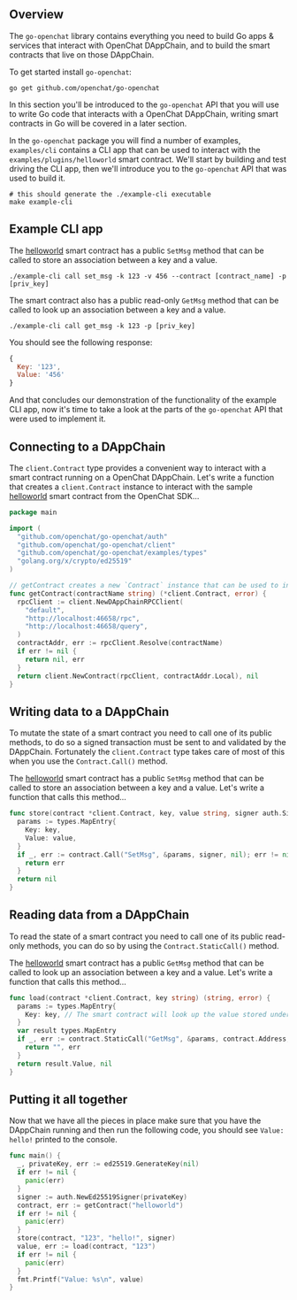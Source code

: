 ## Overview

The `go-openchat` library contains everything you need to build Go apps & services that interact with
OpenChat DAppChain, and to build the smart contracts that live on those DAppChain.

To get started install `go-openchat`:

```shell
go get github.com/openchat/go-openchat
```

In this section you'll be introduced to the `go-openchat` API that you will use to write Go code
that interacts with a OpenChat DAppChain, writing smart contracts in Go will be covered in a later
section.

In the `go-openchat` package you will find a number of examples, `examples/cli` contains a CLI app that
can be used to interact with the `examples/plugins/helloworld` smart contract. We'll start by
building and test driving the CLI app, then we'll introduce you to the `go-openchat` API that was used
to build it.

```shell
# this should generate the ./example-cli executable
make example-cli
```

## Example CLI app

The [helloworld][] smart contract has a public `SetMsg` method that can be called to store an
association between a key and a value.

```shell
./example-cli call set_msg -k 123 -v 456 --contract [contract_name] -p [priv_key]
```

The smart contract also has a public read-only `GetMsg` method that can be called to look up an
association between a key and a value.

```shell
./example-cli call get_msg -k 123 -p [priv_key]
```

You should see the following response:

```js
{
  Key: '123',
  Value: '456'
}
```

And that concludes our demonstration of the functionality of the example CLI app, now it's time to
take a look at the parts of the `go-openchat` API that were used to implement it.

## Connecting to a DAppChain

The `client.Contract` type provides a convenient way to interact with a smart contract running on a
OpenChat DAppChain. Let's write a function that creates a `client.Contract` instance to interact with
the sample [helloworld][] smart contract from the OpenChat SDK...

```go
package main

import (
  "github.com/openchat/go-openchat/auth"
  "github.com/openchat/go-openchat/client"
  "github.com/openchat/go-openchat/examples/types"
  "golang.org/x/crypto/ed25519"
)

// getContract creates a new `Contract` instance that can be used to interact with a smart contract.
func getContract(contractName string) (*client.Contract, error) {
  rpcClient := client.NewDAppChainRPCClient(
    "default",
    "http://localhost:46658/rpc",
    "http://localhost:46658/query",
  )
  contractAddr, err := rpcClient.Resolve(contractName)
  if err != nil {
    return nil, err
  }
  return client.NewContract(rpcClient, contractAddr.Local), nil
}
```

## Writing data to a DAppChain

To mutate the state of a smart contract you need to call one of its public methods, to do so a
signed transaction must be sent to and validated by the DAppChain. Fortunately the `client.Contract`
type takes care of most of this when you use the `Contract.Call()` method.

The [helloworld][] smart contract has a public `SetMsg` method that can be called to store an
association between a key and a value. Let's write a function that calls this method...

```go
func store(contract *client.Contract, key, value string, signer auth.Signer) error {
  params := types.MapEntry{
    Key: key,
    Value: value,
  }
  if _, err := contract.Call("SetMsg", &params, signer, nil); err != nil {
    return err
  }
  return nil
}

```

## Reading data from a DAppChain

To read the state of a smart contract you need to call one of its public read-only methods, you can
do so by using the `Contract.StaticCall()` method.

The [helloworld][] smart contract has a public `GetMsg` method that can be called to look up an
association between a key and a value. Let's write a function that calls this method...

```go
func load(contract *client.Contract, key string) (string, error) {
  params := types.MapEntry{
    Key: key, // The smart contract will look up the value stored under this key.
  }
  var result types.MapEntry
  if _, err := contract.StaticCall("GetMsg", &params, contract.Address, &result); err != nil {
    return "", err
  }
  return result.Value, nil
}
```

## Putting it all together

Now that we have all the pieces in place make sure that you have the DAppChain running and then
run the following code, you should see `Value: hello!` printed to the console.

```go
func main() {
  _, privateKey, err := ed25519.GenerateKey(nil)
  if err != nil {
    panic(err)
  }
  signer := auth.NewEd25519Signer(privateKey)
  contract, err := getContract("helloworld")
  if err != nil {
    panic(err)
  }
  store(contract, "123", "hello!", signer)
  value, err := load(contract, "123")
  if err != nil {
    panic(err)
  }
  fmt.Printf("Value: %s\n", value)
}
```

[helloworld]: https://github.com/openchat/go-openchat/master/examples/plugins/helloworld/helloworld.go

